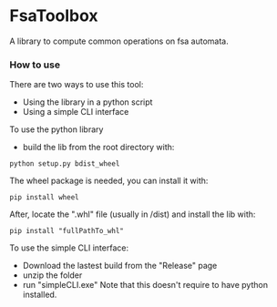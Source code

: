 # FsaToolbox
A library to compute common operations on fsa automata.

### How to use
There are two ways to use this tool:
- Using the library in a python script
- Using a simple CLI interface

To use the python library
- build the lib from the root directory with:
```
python setup.py bdist_wheel
```
The wheel package is needed, you can install it with:
```
pip install wheel
```
After, locate the ".whl" file (usually in /dist) and install the lib with:
```
pip install "fullPathTo_whl"
```

To use the simple CLI interface:
- Download the lastest build from the "Release" page
- unzip the folder
- run "simpleCLI.exe"
Note that this doesn't require to have python installed.